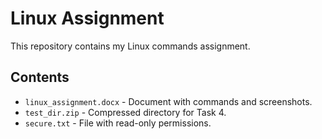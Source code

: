 # Linux Assignment
This repository contains my Linux commands assignment.

## Contents
- `linux_assignment.docx` - Document with commands and screenshots.
- `test_dir.zip` - Compressed directory for Task 4.
- `secure.txt` - File with read-only permissions.
